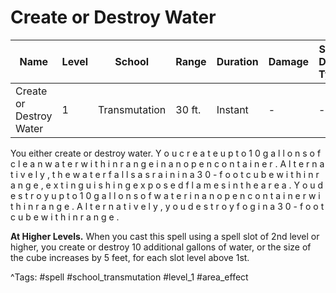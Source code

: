 # Create or Destroy Water

| Name | Level | School | Range | Duration | Damage | Save DC & Type |
|------|-------|--------|-------|----------|--------|----------------|
| Create or Destroy Water | 1 | Transmutation | 30 ft. | Instant | - | - |

You either create or destroy water. Y o u   c r e a t e   u p   t o   1 0   g a l l o n s   o f   c l e a n   w a t e r   w i t h i n   r a n g e   i n   a n   o p e n   c o n t a i n e r .   A l t e r n a t i v e l y ,   t h e   w a t e r   f a l l s   a s   r a i n   i n   a   3 0 - f o o t   c u b e   w i t h i n   r a n g e ,   e x t i n g u i s h i n g   e x p o s e d   f l a m e s   i n   t h e   a r e a . Y o u   d e s t r o y   u p   t o   1 0   g a l l o n s   o f   w a t e r   i n   a n   o p e n   c o n t a i n e r   w i t h i n   r a n g e .   A l t e r n a t i v e l y ,   y o u   d e s t r o y   f o g   i n   a   3 0 - f o o t   c u b e   w i t h i n   r a n g e .

**At Higher Levels.** When you cast this spell using a spell slot of 2nd level or higher, you create or destroy 10 additional gallons of water, or the size of the cube increases by 5 feet, for each slot level above 1st.

^Tags: #spell #school_transmutation #level_1 #area_effect